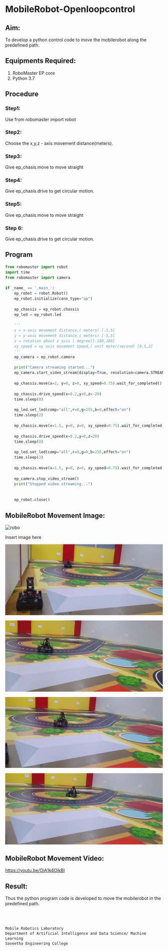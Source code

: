 # MobileRobot-Openloopcontrol
## Aim:

To develop a python control code to move the mobilerobot along the predefined path.

## Equipments Required:
1. RoboMaster EP core
2. Python 3.7

## Procedure

### Step1:

Use from robomaster import robot

### Step2:

Choose the x,y,z - axis movement distance(meters).

### Step3:

Give ep_chasis.move to move straight

### Step4:

Give ep_chasis.drive to get circular motion.

### Step5:

Give ep_chasis.move to move straight

### Step 6:

Give ep_chasis.drive to get circular motion.

## Program
```python
from robomaster import robot
import time
from robomaster import camera

if _name_ == '_main_':
    ep_robot = robot.Robot()
    ep_robot.initialize(conn_type="ap")

    ep_chassis = ep_robot.chassis
    ep_led = ep_robot.led

    '''
    x = x-axis movement distance,( meters) [-5,5]
    y = y-axis movement distance,( meters) [-5,5]
    z = rotation about z axis ( degree)[-180,180]
    xy_speed = xy axis movement speed,( unit meter/second) [0.5,2]
    '''
    ep_camera = ep_robot.camera

    print("Camera streaming started...")
    ep_camera.start_video_stream(display=True, resolution=camera.STREAM_360P)    

    ep_chassis.move(x=2, y=0, z=0, xy_speed=0.75).wait_for_completed()

    ep_chassis.drive_speed(x=0.2,y=0,z=-20)
    time.sleep(8)

    ep_led.set_led(comp="all",r=0,g=255,b=0,effect="on")
    time.sleep(2)

    ep_chassis.move(x=1.5, y=0, z=0, xy_speed=0.75).wait_for_completed()

    ep_chassis.drive_speed(x=0.2,y=0,z=20)
    time.sleep(8)

    ep_led.set_led(comp="all",r=0,g=0,b=255,effect="on")
    time.sleep(2)     

    ep_chassis.move(x=1.5, y=0, z=0, xy_speed=0.75).wait_for_completed()

    ep_camera.stop_video_stream()
    print("Stopped video streaming...")


    ep_robot.close()
```

## MobileRobot Movement Image:

![robo](./img/robomaster.png)

Insert image here

![robo](1.jpg)

![robo](2.jpg)

![robo](3.jpg)

![robo](4.jpg)

## MobileRobot Movement Video:


https://youtu.be/OiA1k4OikBI


## Result:
Thus the python program code is developed to move the mobilerobot in the predefined path.


<br/>
<br/>

```
Mobile Robotics Laboratory
Department of Artificial Intelligence and Data Science/ Machine Learning
Saveetha Engineering College
```

